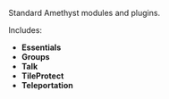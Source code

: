 Standard Amethyst modules and plugins.

Includes:
- **Essentials**
- **Groups**
- **Talk**
- **TileProtect**
- **Teleportation**